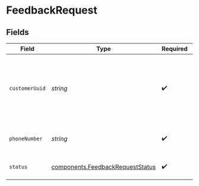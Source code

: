 # FeedbackRequest


## Fields

| Field                                                                                | Type                                                                                 | Required                                                                             | Description                                                                          | Example                                                                              |
| ------------------------------------------------------------------------------------ | ------------------------------------------------------------------------------------ | ------------------------------------------------------------------------------------ | ------------------------------------------------------------------------------------ | ------------------------------------------------------------------------------------ |
| `customerUuid`                                                                       | *string*                                                                             | :heavy_check_mark:                                                                   | Your customer UUID, which can be found in the API settings in the dashboard.         |                                                                                      |
| `phoneNumber`                                                                        | *string*                                                                             | :heavy_check_mark:                                                                   | An E.164 formatted phone number.                                                     | +1234567890                                                                          |
| `status`                                                                             | [components.FeedbackRequestStatus](../../models/components/feedbackrequeststatus.md) | :heavy_check_mark:                                                                   | The type of the feedback.                                                            | onboarded                                                                            |